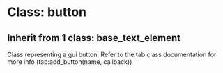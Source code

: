 # Class: button

## Inherit from 1 class: base_text_element

Class representing a gui button.
Refer to the tab class documentation for more info (tab:add_button(name, callback))

